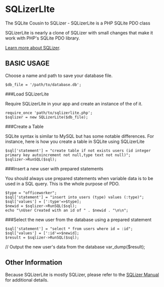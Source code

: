 # SQLizerLIte
The SQLite Cousin to SQLizer - SQLizerLite is a PHP SQLite PDO class

SQLizerLite is nearly a clone of SQLizer with small changes that make it work with PHP's SQLite PDO library.

[Learn more about SQLizer](https://github.com/themikefuller/sqlizer).

## BASIC USAGE

Choose a name and path to save your database file.

    $db_file = '/path/to/database.db';

###Load SQLizerLite

Require SQLizerLite in your app and create an instance of the of it.

    require_once 'path/to/sqlizerlite.php';
    $sqlizer = new SQLizerLite($db_file);

###Create a Table

SQLite syntax is similar to MySQL but has some notable differences. For instance, here is how you create a table in SQLite using SQLizerLite

    $sql['statement'] = "create table if not exists users (id integer primary key autoincrement not null,type text not null)";
    $sqlizer->RunSQL($sql);

###Insert a new user with prepared statements

You should always use prepared statements when variable data is to be used in a SQL query. This is the whole purpose of PDO.

    $type = "officeworker";
    $sql['statement'] = "insert into users (type) values (:type)";
    $sql['values'] = [':type'=>$type];
    $newid = $sqlizer->RunSQL($sql);
    echo "\nUser Created with an id of " . $newid . "\n\n";

###Select the new user from the database using a prepared statement

    $sql['statement'] = "select * from users where id = :id";
    $sql['values'] = [':id'=>$newid];
    $result = $sqlizer->RunSQL($sql);

// Output the new user's data from the database
var_dump($result);

## Other Information

Because SQLizerLite is mostly SQLizer, please refer to the [SQLizer Manual](https://github.com/themikefuller/SQLizer/blob/master/README.md) for additional details.
